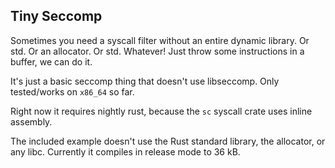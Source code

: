 Tiny Seccomp
-------------

Sometimes you need a syscall filter without an entire dynamic library. Or std. Or an allocator. Or std. Whatever! Just throw some instructions in a buffer, we can do it.

It's just a basic seccomp thing that doesn't use libseccomp. Only tested/works on `x86_64` so far.

Right now it requires nightly rust, because the `sc` syscall crate uses inline assembly.

The included example doesn't use the Rust standard library, the allocator, or any libc. Currently it compiles in release mode to 36 kB.
